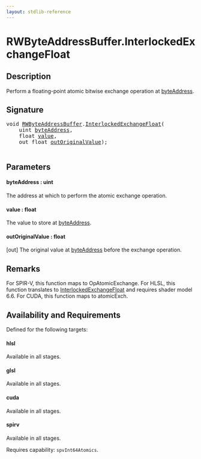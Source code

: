 ```yaml
---
layout: stdlib-reference
---
```


# RWByteAddressBuffer\.InterlockedExchangeFloat

## Description

Perform a floating-point atomic bitwise exchange operation at <span class='code'><a href="interlockedexchangefloat-0bj#decl-byteAddress" class="code_param">byteAddress</a></span>.



## Signature 

<pre>
<span class="code_keyword">void</span> <a href="../types/rwbyteaddressbuffer-0126d/index" class="code_type">RWByteAddressBuffer</a>.<a href="interlockedexchangefloat-0bj">InterlockedExchangeFloat</a>(
    <span class="code_keyword">uint</span> <a href="interlockedexchangefloat-0bj#decl-byteAddress" class="code_param">byteAddress</a>,
    <span class="code_keyword">float</span> <a href="interlockedexchangefloat-0bj#decl-value" class="code_param">value</a>,
    <span class="code_keyword">out</span> <span class="code_keyword">float</span> <a href="interlockedexchangefloat-0bj#decl-outOriginalValue" class="code_param">outOriginalValue</a>);

</pre>

## Parameters

####  <a id="decl-byteAddress"></a>byteAddress  : uint
The address at which to perform the atomic exchange operation.

####  <a id="decl-value"></a>value  : float
The value to store at <span class='code'><a href="interlockedexchangefloat-0bj#decl-byteAddress" class="code_param">byteAddress</a></span>.

####  <a id="decl-outOriginalValue"></a>outOriginalValue  : float
\[out\] The original value at <span class='code'><a href="interlockedexchangefloat-0bj#decl-byteAddress" class="code_param">byteAddress</a></span> before the exchange operation.


## Remarks
For SPIR-V, this function maps to <span class='code'>OpAtomicExchange</span>. For HLSL, this function
translates to <span class='code'><a href="interlockedexchangefloat-0bj">InterlockedExchangeFloat</a></span> and requires shader model 6.6.
For CUDA, this function maps to <span class='code'>atomicExch</span>.


## Availability and Requirements

Defined for the following targets:

#### hlsl
Available in all stages.

#### glsl
Available in all stages.

#### cuda
Available in all stages.

#### spirv
Available in all stages.

Requires capability: `spvInt64Atomics`.


